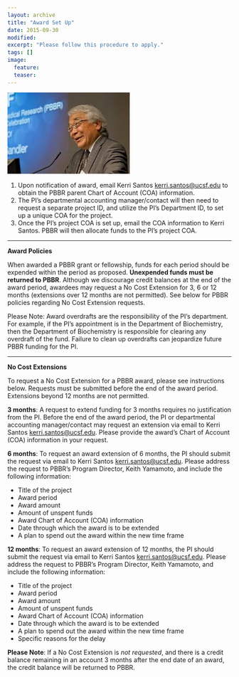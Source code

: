 ```yaml
---
layout: archive
title: "Award Set Up"
date: 2015-09-30
modified:
excerpt: "Please follow this procedure to apply."
tags: []
image:
  feature:
  teaser:
---
```


![keith](../images/keith.jpg)

1.	Upon notification of award, email Kerri Santos <kerri.santos@ucsf.edu> to obtain the PBBR parent Chart of Account (COA) information.
2.	The PI’s departmental accounting manager/contact will then need to request a separate project ID, and utilize the PI’s Department ID, to set up a unique COA for the project.
3.	Once the PI’s project COA is set up, email the COA information to Kerri Santos.
PBBR will then allocate funds to the PI’s project COA.

****

**Award Policies**

When awarded a PBBR grant or fellowship, funds for each period should be expended within the period as proposed. **Unexpended funds must be returned to PBBR**. Although we discourage credit balances at the end of the award period, awardees may request a No Cost Extension for 3, 6 or 12 months (extensions over 12 months are not permitted). See below for PBBR policies regarding No Cost Extension requests.

Please Note: Award overdrafts are the responsibility of the PI’s department. For example, if the PI’s appointment is in the Department of Biochemistry, then the Department of Biochemistry is responsible for clearing any overdraft of the fund. Failure to clean up overdrafts can jeopardize future PBBR funding for the PI.

****

**No Cost Extensions**

To request a No Cost Extension for a PBBR award, please see instructions below. Requests must be submitted before the end of the award period. Extensions beyond 12 months are not permitted. 

**3 months**: A request to extend funding for 3 months requires no justification from the PI. Before the end of the award period, the PI or departmental accounting manager/contact may request an extension via email to Kerri Santos <kerri.santos@ucsf.edu>. Please provide the award’s Chart of Account (COA) information in your request.

 
**6 months**: To request an award extension of 6 months, the PI should submit the request via email to Kerri Santos <kerri.santos@ucsf.edu>. Please address the request to PBBR’s Program Director, Keith Yamamoto, and include the following information:


* Title of the project
* Award period
* Award amount
* Amount of unspent funds
* Award Chart of Account (COA) information
* Date through which the award is to be extended
* A plan to spend out the award within the new time frame

**12 months**: To request an award extension of 12 months, the PI should submit the request via email to Kerri Santos <kerri.santos@ucsf.edu>. Please address the request to PBBR’s Program Director, Keith Yamamoto, and include the following information:

* Title of the project
* Award period
* Award amount
* Amount of unspent funds
* Award Chart of Account (COA) information
* Date through which the award is to be extended
* A plan to spend out the award within the new time frame
* Specific reasons for the delay

**Please Note**: If a No Cost Extension is *not requested*, and there is a credit balance remaining in an account 3 months after the end date of an award, the credit balance will be returned to PBBR. 